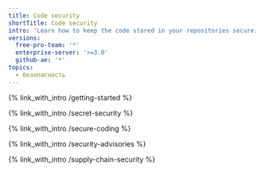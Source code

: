 ```yaml
---
title: Code security
shortTitle: Code security
intro: 'Learn how to keep the code stored in your repositories secure.'
versions:
  free-pro-team: '*'
  enterprise-server: '>=3.0'
  github-ae: '*'
topics:
  - безопасность
---
```


{% link_with_intro /getting-started %}

{% link_with_intro /secret-security %}

{% link_with_intro /secure-coding %}

{% link_with_intro /security-advisories %}

{% link_with_intro /supply-chain-security %}
